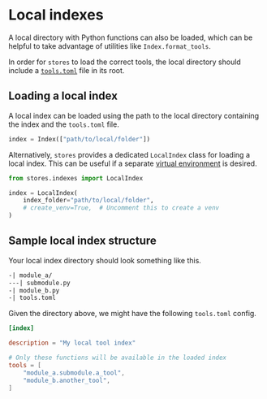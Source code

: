 # Local indexes

A local directory with Python functions can also be loaded, which can be helpful to take advantage of utilities like `Index.format_tools`.

In order for `stores` to load the correct tools, the local directory should include a [`tools.toml`](/docs/reference/the_tools_toml_file) file in its root.

## Loading a local index

A local index can be loaded using the path to the local directory containing the index and the `tools.toml` file.

```python
index = Index(["path/to/local/folder"])
```

Alternatively, `stores` provides a dedicated `LocalIndex` class for loading a local index. This can be useful if a  separate [virtual environment](/docs/reference/local_index/managing_dependencies) is desired.


```python
from stores.indexes import LocalIndex

index = LocalIndex(
    index_folder="path/to/local/folder",
    # create_venv=True,  # Uncomment this to create a venv
)
```

## Sample local index structure

Your local index directory should look something like this.

```txt
-| module_a/
---| submodule.py
-| module_b.py
-| tools.toml
```

Given the directory above, we might have the following `tools.toml` config.

```toml [tools.toml]
[index]

description = "My local tool index"

# Only these functions will be available in the loaded index
tools = [
    "module_a.submodule.a_tool",
    "module_b.another_tool",
]
```
